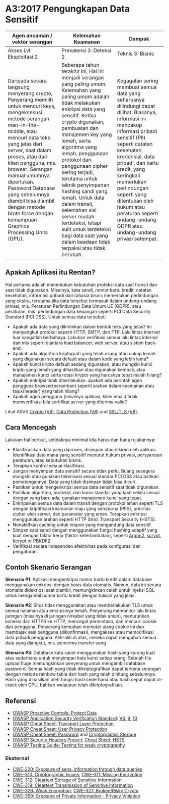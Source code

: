 # A3:2017 Pengungkapan Data Sensitif

| Agen ancaman / vektor serangan | Kelemahan Keamanan | Dampak |
| -- | -- | -- |
| Akses Lvl: Eksploitasi 2 | Prevalensi 3: Deteksi 2 | Teknis 3: Bisnis |
| Daripada secara langsung menyerang crypto, Penyerang memilih untuk mencuri keys, mengeksekusi metode serangan man-in-the-middle, atau mencuri data teks yang jelas dari server, saat dalam proses, atau dari klien pengguna, mis. browser. Serangan manual umumnya diperlukan. Password Database yang sebelumnya diambil bisa diambil dengan metode brute force dengan kemampuan Graphics Processing Units (GPU). | Beberapa tahun terakhir ini, Hal ini menjadi serangan yang paling umum. Kelemahan yang paling umum adalah tidak melakukan enkripsi data yang sensitif. Ketika crypto digunakan, pembuatan dan manajemen key yang lemah, serta algoritma yang lemah, penggunaan protokol dan penggunaan cipher sering terjadi, terutama untuk teknik penyimpanan hashing sandi yang lemah. Untuk data dalam transit, kelemahan sisi server mudah terdeteksi, tetapi sulit untuk terdeteksi bagi data saat yang dalam keadaan tidak terpakai atau tidak berubah. | Kegagalan sering membuat semua data yang seharusnya dilindungi dapat dilihat. Biasanya, informasi ini mencakup informasi pribadi sensitif (PII) seperti catatan kesehatan, kredensial, data pribadi, dan kartu kredit, yang seringkali memerlukan perlindungan seperti yang ditentukan oleh hukum atau peraturan seperti undang-undang GDPR atau undang-undang privasi setempat. |

## Apakah Aplikasi itu Rentan?

Hal pertama adalah menentukan kebutuhan proteksi data saat transit dan saat tidak digunakan. Misalnya, kata sandi, nomor kartu kredit, catatan kesehatan, informasi pribadi dan rahasia bisnis memerlukan perlindungan yang ekstra, terutama jika data tersebut termasuk dalam undang-undang privasi, mis. Peraturan Perlindungan Data Umum UE (GDPR), atau peraturan, mis. perlindungan data keuangan seperti PCI Data Security Standard (PCI DSS). Untuk semua data tersebut:

* Apakah ada data yang dikirimkan dalam bentuk teks yang jelas? Ini menyangkut protokol seperti HTTP, SMTP, dan FTP. Lalu lintas internet luar sangatlah berbahaya. Lakukan verifikasi semua lalu lintas internal dan mis seperti diantara load balancer, web server, atau sistem back-end.
* Apakah ada algoritma kriptografi yang telah usang atau cukup lemah yang digunakan secara default atau dalam kode yang lebih lama?
* Apakah kunci kripto default sedang digunakan, atau mungkin kunci kripto yang lemah yang dihasilkan atau digunakan kembali, atau manajemen kunci serta rotasi krypto yang harusnya tepat malah hilang?
* Apakah enkripsi tidak diberlakukan. apakah ada perintah agen pengguna browser(peramban) seperti arahan dalam keamanan atau tajuk(header) yang telah hilang?
* Apakah agen pengguna (misalnya aplikasi, klien email) tidak memverifikasi bila sertifikat server yang diterima valid?

Lihat ASVS [Crypto (V6)](https://github.com/OWASP/ASVS/blob/v4.0.2/4.0/en/0x14-V6-Cryptography.md), [Data Protection (V8)](https://github.com/OWASP/ASVS/blob/v4.0.2/4.0/en/0x16-V8-Data-Protection.md) and [SSL/TLS (V9)](https://github.com/OWASP/ASVS/blob/v4.0.2/4.0/en/0x17-V9-Communications.md).

## Cara Mencegah

Lakukan hal berikut, setidaknya minimal kita harus dan baca rujukannya:

* Klasifikasikan data yang diproses, disimpan atau dikirim oleh aplikasi. Identifikasi data mana yang sensitif menurut hukum privasi, persyaratan peraturan, atau kebutuhan bisnis.
* Terapkan kontrol sesuai klasifikasi.
* Jangan menyimpan data sensitif secara tidak perlu. Buang sesegera mungkin atau gunakan tokenisasi sesuai standar PCI DSS atau bahkan pemotongannya. Data yang tidak disimpan tidak bisa dicuri.
* Pastikan untuk mengenkripsi semua data sensitif saat tidak digunakan.
* Pastikan algoritma, protokol, dan kunci standar yang kuat selalu sesuai dengan yang baru ada; gunakan manajemen kunci yang tepat.
* Enkripsikan semua data dalam transit dengan protokol aman seperti TLS dengan kriptifikasi keamanan maju yang sempurna (PFS), prioritas cipher oleh server, dan parameter yang aman. Terapkan enkripsi menggunakan arahan seperti HTTP Strict Transport Security (HSTS).
* Nonaktifkan caching untuk respon yang mengandung data sensitif.
* Simpan kata sandi dengan menggunakan fungsi hashing adaptif yang kuat dengan faktor kerja (faktor keterlambatan), seperti [Argon2](https://github.com/p-h-c/phc-winner-argon2), [scrypt](https://wikipedia.org/wiki/Scrypt), [bcrypt](https://wikipedia.org/wiki/Bcrypt) or [PBKDF2](https://wikipedia.org/wiki/PBKDF2).
* Verifikasi secara independen efektivitas pada konfigurasi dan pengaturan.

## Contoh Skenario Serangan

**Skenario #1**: Aplikasi mengenkripsi nomor kartu kredit dalam database menggunakan enkripsi dengan basis data otomatis. Namun, data ini secara otomatis didekripsi saat diambil, memungkinkan celah untuk injeksi SQL untuk mengambil nomor kartu kredit dengan tulisan yang jelas.

**Skenario #2**: Situs tidak menggunakan atau memberlakukan TLS untuk semua halaman atau enkripsinya lemah. Penyerang memonitor lalu lintas jaringan (misalnya di jaringan nirkabel yang tidak aman), menurunkan koneksi dari HTTPS ke HTTP, mencegat permintaan, dan mencuri cookie dari pengguna. Penyerang kemudian memutar ulang cookie ini dan membajak sesi pengguna (dikonfirmasi), mengakses atau memodifikasi data pribadi pengguna. Alih-alih di atas, mereka dapat mengubah semua data yang diangkut, mis. penerima transfer uang

**Skenario #3**: Database kata sandi menggunakan hash yang kurang kuat atau sederhana untuk menyimpan kata kunci setiap orang. Sebuah file upload fluge memungkinkan penyerang untuk mengambil database password. Semua hash yang tidak dikriptografikan dapat terkena serangan dengan metode rainbow table dari hash yang telah dihitung sebelumnya. Hash yang dihasilkan oleh fungsi hash sederhana atau hash cepat dapat di-crack oleh GPU, bahkan walaupun telah dikriptografikan.

## Referensi

* [OWASP Proactive Controls: Protect Data](https://owasp.org/www-project-proactive-controls/v3/en/c8-protect-data-everywhere)
* [OWASP Application Security Verification Standard](https://owasp.org/www-project-application-security-verification-standard/): [V6](https://github.com/OWASP/ASVS/blob/v4.0.2/4.0/en/0x14-V6-Cryptography.md), [9](https://github.com/OWASP/ASVS/blob/v4.0.2/4.0/en/0x16-V8-Data-Protection.md), [10](https://github.com/OWASP/ASVS/blob/v4.0.2/4.0/en/0x17-V9-Communications.md)
* [OWASP Cheat Sheet: Transport Layer Protection](https://cheatsheetseries.owasp.org/cheatsheets/Transport_Layer_Protection_Cheat_Sheet.html)
* [OWASP Cheat Sheet: User Privacy Protection](https://cheatsheetseries.owasp.org/cheatsheets/User_Privacy_Protection_Cheat_Sheet.html)
* [OWASP Cheat Sheet: Password](https://cheatsheetseries.owasp.org/cheatsheets/Password_Storage_Cheat_Sheet.html) and [Cryptographic Storage](https://cheatsheetseries.owasp.org/cheatsheets/Cryptographic_Storage_Cheat_Sheet.html)
* [OWASP Security Headers Project](https://owasp.org/www-project-secure-headers/); [Cheat Sheet: HSTS](https://cheatsheetseries.owasp.org/cheatsheets/HTTP_Strict_Transport_Security_Cheat_Sheet.html)
* [OWASP Testing Guide: Testing for weak cryptography](https://owasp.org/www-project-web-security-testing-guide/latest/4-Web_Application_Security_Testing/09-Testing_for_Weak_Cryptography/README)

### Eksternal

* [CWE-220: Exposure of sens. information through data queries](https://cwe.mitre.org/data/definitions/220.html)
* [CWE-310: Cryptographic Issues](https://cwe.mitre.org/data/definitions/310.html); [CWE-311: Missing Encryption](https://cwe.mitre.org/data/definitions/311.html)
* [CWE-312: Cleartext Storage of Sensitive Information](https://cwe.mitre.org/data/definitions/312.html)
* [CWE-319: Cleartext Transmission of Sensitive Information](https://cwe.mitre.org/data/definitions/319.html)
* [CWE-326: Weak Encryption](https://cwe.mitre.org/data/definitions/326.html); [CWE-327: Broken/Risky Crypto](https://cwe.mitre.org/data/definitions/327.html)
* [CWE-359: Exposure of Private Information - Privacy Violation](https://cwe.mitre.org/data/definitions/359.html)
